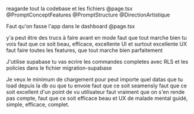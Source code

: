 reagarde tout la codebase et les fichiers @page.tsx @PromptConceptFeatures @PromptStructure @DirectionArtistique 

Faut qu'on fasse l'app dans le dashboard @page.tsx 

y'a peut être des trucs à faire avant en mode faut que tout marche bien tu vois faut que ce soit beau, efficace, excellente UI et surtout excellente UX faut faire toutes les features, que tout marche bien parfaitement 

J'utilise supabase tu vas ecrire les commandes completes avec RLS et les policies dans le fichier migration-supabase

Je veux le minimum de chargement pour peut importe quel datas que tu load depuis la db ou que tu envoie faut que ce soit seamensly faut que ce soit excellent d'un point de vu utilisateur faut vraiment que on s'en rende pas compte, faut que ce soit efficace beau et UX de malade mental guidé, simple, efficace, complet.